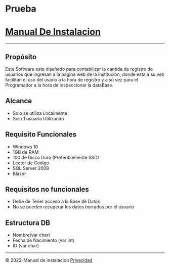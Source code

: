# Prueba
<!DOCTYPE html>
<html lang="es">

<head>
  <link rel="stylesheet" href="style.css"> 
</head>

 <main>
    <title>Manual De Instalacion</title>
<h1><u>Manual De Instalacion</u></h1>
<hr>
<h2>Propósito</h2>

<p> Este Software esta diseñado para contabilizar la cantida de registro de usuarios que ingresan a la pagina web de la  institucion, donde esta a su vez facilitan el uso del usario a la hora de registro y a su vez para el Programador a la hora de inspeccionar la dataBase.

<h2>Alcance</h2>

 <div>
   <ul>
    <li>Solo se utiliza Localmente</li>
    <li>Solo 1 usuario Utilizando</li>
   </ul>
 </div>

<h2>Requisito Funcionales</h2>
 <div>
  <ul>
    <li>Windows 10</li>
    <li>1GB de RAM</li>
    <li>100 de Disco Duro (Preferiblemente SSD)</li>
    <li>Lector de Codigo</li>
    <li>SQL Server 2008 </li>
    <li>Blazor</li>
  </ul>
 </div>
   
<h2>Requisitos no funcionales</h2>
<div>
  <ul>
    <li>Debe de Tener acceso a la Base de Datos </li>
    <li>No se pueden recuperar los datos borrados por el usuario</li>
  </ul>
 </div>
   
<h2>Estructura DB</h2>
<div>
<ul>
  <li>Nombre(var char)</li>
  <li>Fecha de Nacimiento (var int)</li>
  <li>ID (var char)</li>
</ul>
 </div>
</main>
  <hr>
  <footer>
    &copy 2022-Manual de instalacion <a href ="#">Privacidad</a>
  </footer>  
